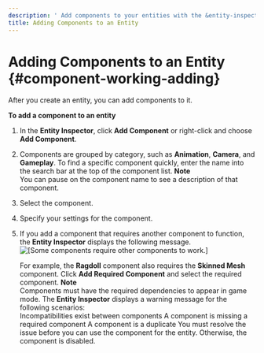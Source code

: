 ```yaml
---
description: ' Add components to your entities with the &entity-inspector; in &ALYlong;. '
title: Adding Components to an Entity
---
```

# Adding Components to an Entity {#component-working-adding}

After you create an entity, you can add components to it\. 

**To add a component to an entity**

1. In the **Entity Inspector**, click **Add Component** or right\-click and choose **Add Component**\.

1. Components are grouped by category, such as **Animation**, **Camera**, and **Gameplay**\. To find a specific component quickly, enter the name into the search bar at the top of the component list\. 
**Note**  
You can pause on the component name to see a description of that component\. 

1. Select the component\. 

1. Specify your settings for the component\.

1. If you add a component that requires another component to function, the **Entity Inspector** displays the following message\.  
![\[Some components require other components to work.\]](/images/userguide/component/component-working-adding.png)

   For example, the **Ragdoll** component also requires the **Skinned Mesh** component\. Click **Add Required Component** and select the required component\.
**Note**  
Components must have the required dependencies to appear in game mode\. The **Entity Inspector** displays a warning message for the following scenarios:  
Incompatibilities exist between components
A component is missing a required component
A component is a duplicate
You must resolve the issue before you can use the component for the entity\. Otherwise, the component is disabled\.